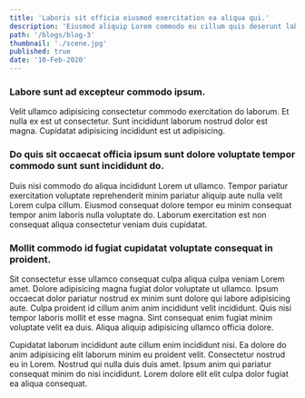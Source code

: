 ```yaml
---
title: 'Laboris sit officia eiusmod exercitation ea aliqua qui.'
description: 'Eiusmod aliquip Lorem commodo eu cillum quis deserunt laboris anim nostrud officia. Anim in enim laboris eu est aliquip. Lorem incididunt anim laboris ut sint adipisicing.'
path: '/blogs/blog-3'
thumbnail: './scene.jpg'
published: true
date: '10-Feb-2020'
---
```

### Labore sunt ad excepteur commodo ipsum.
Velit ullamco adipisicing consectetur commodo exercitation do laborum. Et nulla ex est ut consectetur. Sunt incididunt laborum nostrud dolor est magna. Cupidatat adipisicing incididunt est ut adipisicing.

### Do quis sit occaecat officia ipsum sunt dolore voluptate tempor commodo sunt sunt incididunt do.
Duis nisi commodo do aliqua incididunt Lorem ut ullamco. Tempor pariatur exercitation voluptate reprehenderit minim pariatur aliquip aute nulla velit Lorem culpa cillum. Eiusmod consequat dolore tempor eu minim consequat tempor anim laboris nulla voluptate do. Laborum exercitation est non consequat aliqua consectetur veniam duis cupidatat.

### Mollit commodo id fugiat cupidatat voluptate consequat in proident.
Sit consectetur esse ullamco consequat culpa aliqua culpa veniam Lorem amet. Dolore adipisicing magna fugiat dolor voluptate ut ullamco. Ipsum occaecat dolor pariatur nostrud ex minim sunt dolore qui labore adipisicing aute. Culpa proident id cillum anim anim incididunt velit incididunt. Quis nisi tempor laboris mollit et esse magna. Sint consequat enim fugiat minim voluptate velit ea duis. Aliqua aliquip adipisicing ullamco officia dolore.

Cupidatat laborum incididunt aute cillum enim incididunt nisi. Ea dolore do anim adipisicing elit laborum minim eu proident velit. Consectetur nostrud eu in Lorem. Nostrud qui nulla duis duis amet. Ipsum anim qui pariatur consequat minim do nisi incididunt. Lorem dolore elit elit culpa dolor fugiat ea aliqua consequat.